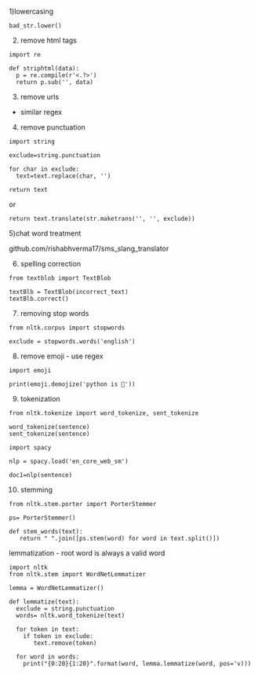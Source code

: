 1)lowercasing 

```
bad_str.lower()
```

2) remove html tags

```
import re

def striphtml(data):
  p = re.compile(r'<.?>')
  return p.sub('', data)
```

3) remove urls
- similar regex

4) remove punctuation
```
import string

exclude=string.punctuation

for char in exclude: 
  text=text.replace(char, '')

return text
```

or

```
return text.translate(str.maketrans('', '', exclude))
```

5)chat word treatment

github.com/rishabhverma17/sms_slang_translator

6) spelling correction

```
from textblob import TextBlob

textBlb = TextBlob(incorrect_text)
textBlb.correct()
```

7) removing stop words

```
from nltk.corpus import stopwords

exclude = stopwords.words('english')
```

8) remove emoji - use regex

```
import emoji

print(emoji.demojize('python is 💋'))
```

9) tokenization

```
from nltk.tokenize import word_tokenize, sent_tokenize

word_tokenize(sentence)
sent_tokenize(sentence)
```

```
import spacy

nlp = spacy.load('en_core_web_sm')

doc1=nlp(sentence)
```

10) stemming

```
from nltk.stem.porter import PorterStemmer

ps= PorterStemmer()

def stem_words(text):
   return " ".join([ps.stem(word) for word in text.split()])
```

lemmatization - root word is always a valid word

```
import nltk
from nltk.stem import WordNetLemmatizer

lemma = WordNetLemmatizer()

def lemmatize(text):
  exclude = string.punctuation
  words= nltk.word_tokenize(text)

  for token in text: 
    if token in exclude:
       text.remove(token)
  
  for word in words:
    print("{0:20}{1:20}".format(word, lemma.lemmatize(word, pos='v)))
```